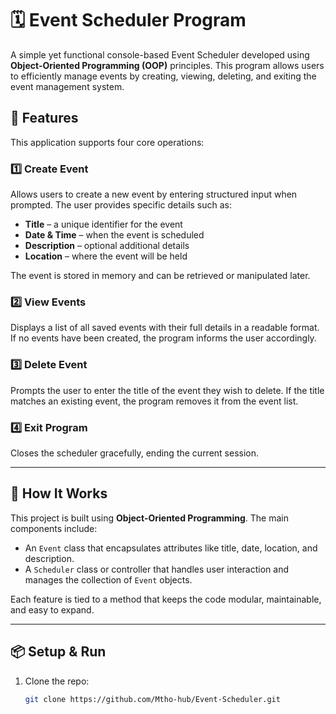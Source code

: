 # 🗓️ Event Scheduler Program

A simple yet functional console-based Event Scheduler developed using **Object-Oriented Programming (OOP)** principles. This program allows users to efficiently manage events by creating, viewing, deleting, and exiting the event management system.

## 🚀 Features

This application supports four core operations:

### 1️⃣ Create Event
Allows users to create a new event by entering structured input when prompted. The user provides specific details such as:
- **Title** – a unique identifier for the event
- **Date & Time** – when the event is scheduled
- **Description** – optional additional details
- **Location** – where the event will be held

The event is stored in memory and can be retrieved or manipulated later.

### 2️⃣ View Events
Displays a list of all saved events with their full details in a readable format. If no events have been created, the program informs the user accordingly.

### 3️⃣ Delete Event
Prompts the user to enter the title of the event they wish to delete. If the title matches an existing event, the program removes it from the event list.

### 4️⃣ Exit Program
Closes the scheduler gracefully, ending the current session.

---

## 🧠 How It Works

This project is built using **Object-Oriented Programming**. The main components include:
- An `Event` class that encapsulates attributes like title, date, location, and description.
- A `Scheduler` class or controller that handles user interaction and manages the collection of `Event` objects.

Each feature is tied to a method that keeps the code modular, maintainable, and easy to expand.

---

## 📦 Setup & Run

1. Clone the repo:
   ```bash
   git clone https://github.com/Mtho-hub/Event-Scheduler.git
